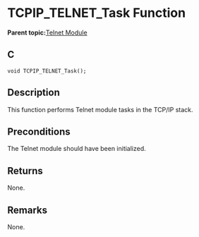 # TCPIP\_TELNET\_Task Function

**Parent topic:**[Telnet Module](GUID-B0FCC6E9-74D8-443B-8F61-7317500EEFF3.md)

## C

```
void TCPIP_TELNET_Task();
```

## Description

This function performs Telnet module tasks in the TCP/IP stack.

## Preconditions

The Telnet module should have been initialized.

## Returns

None.

## Remarks

None.

